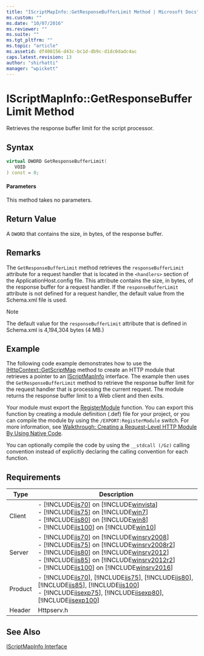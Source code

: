 ```yaml
---
title: "IScriptMapInfo::GetResponseBufferLimit Method | Microsoft Docs"
ms.custom: ""
ms.date: "10/07/2016"
ms.reviewer: ""
ms.suite: ""
ms.tgt_pltfrm: ""
ms.topic: "article"
ms.assetid: df408156-d43c-bc1d-db9c-d1dc0dadc4ac
caps.latest.revision: 13
author: "shirhatti"
manager: "wpickett"
---
```

# IScriptMapInfo::GetResponseBufferLimit Method
Retrieves the response buffer limit for the script processor.  
  
## Syntax  
  
```cpp  
virtual DWORD GetResponseBufferLimit(  
   VOID  
) const = 0;  
```  
  
#### Parameters  
 This method takes no parameters.  
  
## Return Value  
 A `DWORD` that contains the size, in bytes, of the response buffer.  
  
## Remarks  
 The `GetResponseBufferLimit` method retrieves the `responseBufferLimit` attribute for a request handler that is located in the `<handlers>` section of the ApplicationHost.config file. This attribute contains the size, in bytes, of the response buffer for a request handler. If the `responseBufferLimit` attribute is not defined for a request handler, the default value from the Schema.xml file is used.  
  
> [!NOTE]
>  The default value for the `responseBufferLimit` attribute that is defined in Schema.xml is 4,194,304 bytes (4 MB.)  
  
## Example  
 The following code example demonstrates how to use the [IHttpContext::GetScriptMap](../../../webdevelopment-reference\native-code-api\webdev-native-api-reference/ihttpcontext-getscriptmap-method.md) method to create an HTTP module that retrieves a pointer to an [IScriptMapInfo](../../../webdevelopment-reference\native-code-api\webdev-native-api-reference/iscriptmapinfo-interface.md) interface. The example then uses the `GetResponseBufferLimit` method to retrieve the response buffer limit for the request handler that is processing the current request. The module returns the response buffer limit to a Web client and then exits.  
  
<!-- TODO: review snippet reference  [!CODE [IScriptMapInfoGetResponseBufferLimit#1](IScriptMapInfoGetResponseBufferLimit#1)]  -->  
  
 Your module must export the [RegisterModule](../../../webdevelopment-reference\native-code-api\webdev-native-api-reference/pfn-registermodule-function.md) function. You can export this function by creating a module definition (.def) file for your project, or you can compile the module by using the `/EXPORT:RegisterModule` switch. For more information, see [Walkthrough: Creating a Request-Level HTTP Module By Using Native Code](../../../webdevelopment-reference\native-code-development-overview\native-code-dev-overview/walkthrough-creating-a-request-level-http-module-by-using-native-code.md).  
  
 You can optionally compile the code by using the `__stdcall (/Gz)` calling convention instead of explicitly declaring the calling convention for each function.  
  
## Requirements  
  
|Type|Description|  
|----------|-----------------|  
|Client|-   [!INCLUDE[iis70](../../../wmi-provider/includes/iis70-md.md)] on [!INCLUDE[winvista](../../../wmi-provider/includes/winvista-md.md)]<br />-   [!INCLUDE[iis75](../../../wmi-provider/includes/iis75-md.md)] on [!INCLUDE[win7](../../../wmi-provider/includes/win7-md.md)]<br />-   [!INCLUDE[iis80](../../../wmi-provider/includes/iis80-md.md)] on [!INCLUDE[win8](../../../wmi-provider/includes/win8-md.md)]<br />-   [!INCLUDE[iis100](../../../wmi-provider/includes/iis100-md.md)] on [!INCLUDE[win10](../../../wmi-provider/includes/win10-md.md)]|  
|Server|-   [!INCLUDE[iis70](../../../wmi-provider/includes/iis70-md.md)] on [!INCLUDE[winsrv2008](../../../wmi-provider/includes/winsrv2008-md.md)]<br />-   [!INCLUDE[iis75](../../../wmi-provider/includes/iis75-md.md)] on [!INCLUDE[winsrv2008r2](../../../wmi-provider/includes/winsrv2008r2-md.md)]<br />-   [!INCLUDE[iis80](../../../wmi-provider/includes/iis80-md.md)] on [!INCLUDE[winsrv2012](../../../wmi-provider/includes/winsrv2012-md.md)]<br />-   [!INCLUDE[iis85](../../../wmi-provider/includes/iis85-md.md)] on [!INCLUDE[winsrv2012r2](../../../wmi-provider/includes/winsrv2012r2-md.md)]<br />-   [!INCLUDE[iis100](../../../wmi-provider/includes/iis100-md.md)] on [!INCLUDE[winsrv2016](../../../wmi-provider/includes/winsrv2016-md.md)]|  
|Product|-   [!INCLUDE[iis70](../../../wmi-provider/includes/iis70-md.md)], [!INCLUDE[iis75](../../../wmi-provider/includes/iis75-md.md)], [!INCLUDE[iis80](../../../wmi-provider/includes/iis80-md.md)], [!INCLUDE[iis85](../../../wmi-provider/includes/iis85-md.md)], [!INCLUDE[iis100](../../../wmi-provider/includes/iis100-md.md)]<br />-   [!INCLUDE[iisexp75](../../../webdevelopment-reference\native-code-api\webdev-native-api-reference/includes/iisexp75-md.md)], [!INCLUDE[iisexp80](../../../webdevelopment-reference\native-code-api\webdev-native-api-reference/includes/iisexp80-md.md)], [!INCLUDE[iisexp100](../../../webdevelopment-reference\native-code-api\webdev-native-api-reference/includes/iisexp100-md.md)]|  
|Header|Httpserv.h|  
  
## See Also  
 [IScriptMapInfo Interface](../../../webdevelopment-reference\native-code-api\webdev-native-api-reference/iscriptmapinfo-interface.md)